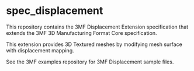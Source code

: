 # spec_displacement

This repository contains the 3MF Displacement Extension specification  that extends the 3MF 3D Manufacturing Format Core specification.

This extension provides 3D Textured meshes by modifying mesh surface with displacement mapping.

See the 3MF examples repository for 3MF Displacement sample files.
